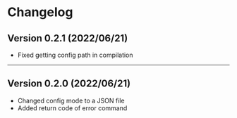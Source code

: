 # Changelog

## Version 0.2.1 (2022/06/21)

- Fixed getting config path in compilation

---

## Version 0.2.0 (2022/06/21)

- Changed config mode to a JSON file
- Added return code of error command
